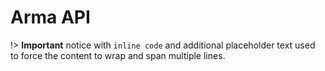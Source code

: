 # Arma API

!> **Important** notice with `inline code` and additional placeholder text used
to force the content to wrap and span multiple lines.

[//]: # (!> **Important** notice with `inline code` and additional placeholder text used)

[//]: # (to force the content to wrap and span multiple lines.)

[//]: # ()
[//]: # (## Users)

[//]: # (### Get all users)

[//]: # (### Get a user)

[//]: # (### Create a user)

[//]: # (### Update a user)

[//]: # (### Delete a user)

[//]: # ()
[//]: # (## Trainings)

[//]: # (## Trainers)

[//]: # (## Campaigns)

[//]: # (## Operations)

[//]: # (## Groups)

[//]: # (## Teams)

[//]: # (## Soldiers)